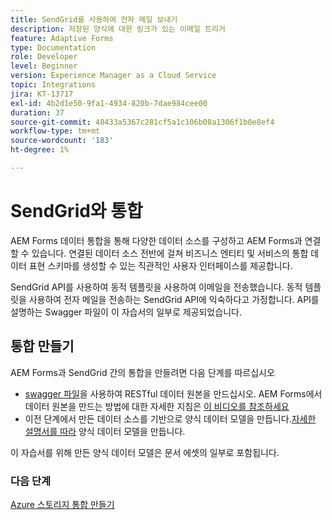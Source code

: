 ```yaml
---
title: SendGrid를 사용하여 전자 메일 보내기
description: 저장된 양식에 대한 링크가 있는 이메일 트리거
feature: Adaptive Forms
type: Documentation
role: Developer
level: Beginner
version: Experience Manager as a Cloud Service
topic: Integrations
jira: KT-13717
exl-id: 4b2d1e50-9fa1-4934-820b-7dae984cee00
duration: 37
source-git-commit: 48433a5367c281cf5a1c106b08a1306f1b0e8ef4
workflow-type: tm+mt
source-wordcount: '183'
ht-degree: 1%

---
```


# SendGrid와 통합

AEM Forms 데이터 통합을 통해 다양한 데이터 소스를 구성하고 AEM Forms과 연결할 수 있습니다. 연결된 데이터 소스 전반에 걸쳐 비즈니스 엔티티 및 서비스의 통합 데이터 표현 스키마를 생성할 수 있는 직관적인 사용자 인터페이스를 제공합니다.

SendGrid API를 사용하여 동적 템플릿을 사용하여 이메일을 전송했습니다. 동적 템플릿을 사용하여 전자 메일을 전송하는 SendGrid API에 익숙하다고 가정합니다. API를 설명하는 Swagger 파일이 이 자습서의 일부로 제공되었습니다.

## 통합 만들기

AEM Forms과 SendGrid 간의 통합을 만들려면 다음 단계를 따르십시오

* [swagger 파일](./assets/SendGridWithDynamicTemplate.yaml)을 사용하여 RESTful 데이터 원본을 만드십시오. AEM Forms에서 데이터 원본을 만드는 방법에 대한 자세한 지침은 [이 비디오를 참조하세요](https://experienceleague.adobe.com/docs/experience-manager-learn/forms/ic-web-channel-tutorial/parttwo.html)
* 이전 단계에서 만든 데이터 소스를 기반으로 양식 데이터 모델을 만듭니다.[자세한 설명서를 따라](https://experienceleague.adobe.com/docs/experience-manager-cloud-service/content/forms/integrate/use-form-data-model/create-form-data-models.html) 양식 데이터 모델을 만듭니다.

이 자습서를 위해 만든 양식 데이터 모델은 문서 에셋의 일부로 포함됩니다.

### 다음 단계

[Azure 스토리지 통합 만들기](./create-fdm.md)
